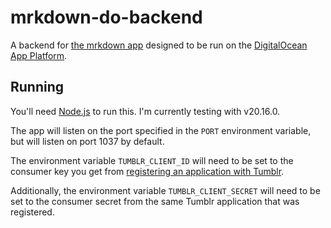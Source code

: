 # mrkdown-do-backend

A backend for [the mrkdown app](https://github.com/tweakdeveloper/mrkdown)
designed to be run on the
[DigitalOcean App Platform](https://www.digitalocean.com/products/app-platform).

## Running

You'll need [Node.js](https://nodejs.org) to run this. I'm currently testing
with v20.16.0.

The app will listen on the port specified in the `PORT` environment variable,
but will listen on port 1037 by default.

The environment variable `TUMBLR_CLIENT_ID` will need to be set to the consumer
key you get from
[registering an application with Tumblr](https://www.tumblr.com/oauth/register).

Additionally, the environment variable `TUMBLR_CLIENT_SECRET` will need to be
set to the consumer secret from the same Tumblr application that was
registered.
